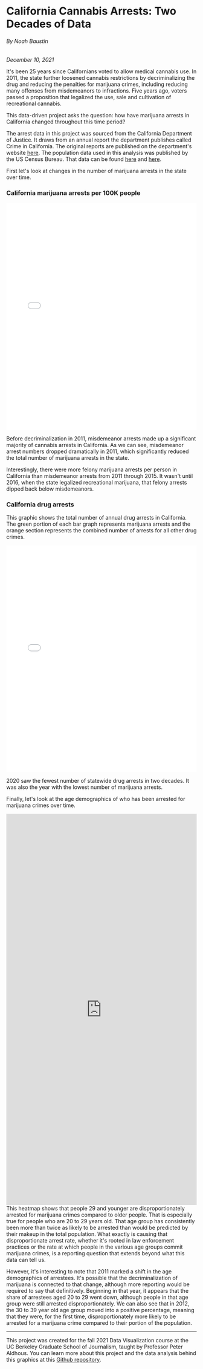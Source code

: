 # California Cannabis Arrests: Two Decades of Data
###### By Noah Baustin
*December 10, 2021*

It's been 25 years since Californians voted to allow medical cannabis use. In 2011, the state further loosened cannabis restrictions by decriminalizing the drug and reducing the penalties for marijuana crimes, including reducing many offenses from misdemeanors to infractions. Five years ago, voters passed a proposition that legalized the use, sale and cultivation of recreational cannabis.

This data-driven project asks the question: how have marijuana arrests in California changed throughout this time period?

The arrest data in this project was sourced from the California Department of Justice. It draws from an annual report the department publishes called Crime in California. The original reports are published on the department's website [here](https://oag.ca.gov/cjsc/pubs#crime). The population data used in this analysis was published by the US Census Bureau. That data can be found [here](https://www.census.gov/data/datasets/time-series/demo/popest/2010s-state-detail.html) and [here](https://www.census.gov/data/datasets/time-series/demo/popest/intercensal-2000-2010-state.html).

First let's look at changes in the number of marijuana arrests in the state over time.

### California marijuana arrests per 100K people

<iframe width="100%" height="600" frameborder="0" scrolling="no" src="ca_arrests_per_cap.html"></iframe>

Before decriminalization in 2011, misdemeanor arrests made up a significant majority of cannabis arrests in California. As we can see, misdemeanor arrest numbers dropped dramatically in 2011, which significantly reduced the total number of marijuana arrests in the state.

Interestingly, there were more felony marijuana arrests per person in California than misdemeanor arrests from 2011 through 2015. It wasn't until 2016, when the state legalized recreational marijuana, that felony arrests dipped back below misdemeanors.

### California drug arrests

This graphic shows the total number of annual drug arrests in California. The green portion of each bar graph represents marijuana arrests and the orange section represents the combined number of arrests for all other drug crimes.

<iframe width="100%" height="600" frameborder="0" scrolling="no" src="ca_drug_arrests.html"></iframe>

2020 saw the fewest number of statewide drug arrests in two decades. It was also the year with the lowest number of marijuana arrests.

Finally, let's look at the age demographics of who has been arrested for marijuana crimes over time.

<iframe title="CA marijuana arrests by age group" aria-label="Table" id="datawrapper-chart-iAdWx" src="https://datawrapper.dwcdn.net/iAdWx/4/" scrolling="no" frameborder="0" style="width: 0; min-width: 100% !important; border: none;" height="1035"></iframe><script type="text/javascript">!function(){"use strict";window.addEventListener("message",(function(e){if(void 0!==e.data["datawrapper-height"]){var t=document.querySelectorAll("iframe");for(var a in e.data["datawrapper-height"])for(var r=0;r<t.length;r++){if(t[r].contentWindow===e.source)t[r].style.height=e.data["datawrapper-height"][a]+"px"}}}))}();
</script>
This heatmap shows that people 29 and younger are disproportionately arrested for marijuana crimes compared to older people. That is especially true for people who are 20 to 29 years old. That age group has consistently been more than twice as likely to be arrested than would be predicted by their makeup in the total population. What exactly is causing that disproportionate arrest rate, whether it's rooted in law enforcement practices or the rate at which people in the various age groups commit marijuana crimes, is a reporting question that extends beyond what this data can tell us.

However, it's interesting to note that 2011 marked a shift in the age demographics of arrestees. It's possible that the decriminalization of marijuana is connected to that change, although more reporting would be required to say that definitively. Beginning in that year, it appears that the share of arrestees aged 20 to 29 went down, although people in that age group were still arrested disproportionately. We can also see that in 2012, the 30 to 39 year old age group moved into a positive percentage, meaning that they were, for the first time, disproportionately more likely to be arrested for a marijuana crime compared to their portion of the population.

***

This project was created for the fall 2021 Data Visualization course at the UC Berkeley Graduate School of Journalism, taught by Professor Peter Aldhous. You can learn more about this project and the data analysis behind this graphics at this [Github repository](https://github.com/j221-dataviz/noah-baustin).


